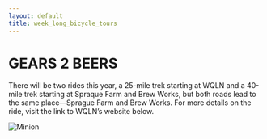 ```yaml
---
layout: default
title: week_long_bicycle_tours
---
```


# GEARS 2 BEERS
There will be two rides this year, a 25-mile trek starting at WQLN and a 40-mile trek starting
at Spraque Farm and Brew Works, but both roads lead to the same place—Sprague Farm and Brew Works.
For more details on the ride, visit the link to WQLN’s website below.

![Minion](http://www.wqln.org/Auctions-Events/Gears-to-Beers)
